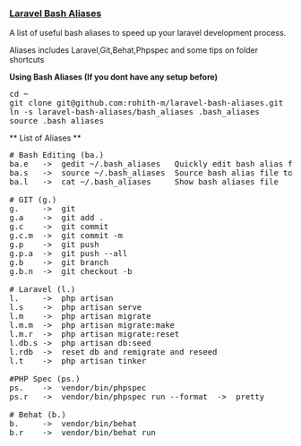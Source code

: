 <u>

### Laravel Bash Aliases
</u>

A list of useful bash aliases to speed up your laravel development process.

Aliases includes Laravel,Git,Behat,Phpspec and some tips on folder shortcuts

**Using Bash Aliases (If you dont have any setup before)**

<pre>
cd ~
git clone git@github.com:rohith-m/laravel-bash-aliases.git
ln -s laravel-bash-aliases/bash_aliases .bash_aliases
source .bash_aliases
</pre>

** List of Aliases **
<pre>
# Bash Editing (ba.)
ba.e   ->  gedit ~/.bash_aliases   Quickly edit bash alias file
ba.s   ->  source ~/.bash_aliases  Source bash alias file to get new aliases loaded after editing
ba.l   ->  cat ~/.bash_aliases     Show bash aliases file

# GIT (g.)
g.     ->  git
g.a    ->  git add .
g.c    ->  git commit
g.c.m  ->  git commit -m
g.p    ->  git push
g.p.a  ->  git push --all
g.b    ->  git branch
g.b.n  ->  git checkout -b

# Laravel (l.)
l.     ->  php artisan
l.s    ->  php artisan serve
l.m    ->  php artisan migrate
l.m.m  ->  php artisan migrate:make
l.m.r  ->  php artisan migrate:reset
l.db.s ->  php artisan db:seed
l.rdb  ->  reset db and remigrate and reseed
l.t    ->  php artisan tinker

#PHP Spec (ps.)
ps.    ->  vendor/bin/phpspec
ps.r   ->  vendor/bin/phpspec run --format  ->  pretty

# Behat (b.)
b.     ->  vendor/bin/behat
b.r    ->  vendor/bin/behat run

</pre>
